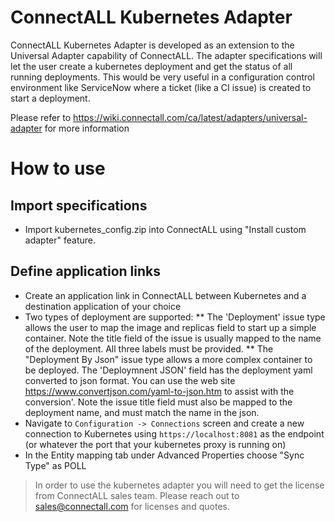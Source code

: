 # ConnectALL Kubernetes Adapter 

ConnectALL Kubernetes Adapter is developed as an extension to the Universal Adapter capability of ConnectALL. The adapter specifications will let the user create a kubernetes deployment and get the status of all running deployments. This would be very useful in a configuration control environment like ServiceNow where a ticket (like a CI issue) is created to start a deployment.

Please refer to https://wiki.connectall.com/ca/latest/adapters/universal-adapter for more information


# How to use

## Import specifications
* Import kubernetes_config.zip into ConnectALL using "Install custom adapter" feature.

## Define application links
* Create an application link in ConnectALL between Kubernetes and a destination application of your choice
* Two types of deployment are supported:
** The 'Deployment' issue type allows the user to map the image and replicas field to start up a simple container. Note the title field of the issue is usually mapped to the name of the deployment. All three labels must be provided.
** The "Deployment By Json" issue type allows a more complex container to be deployed. The 'Deploymnent JSON' field has the deployment yaml converted to json format. You can use the web site https://www.convertjson.com/yaml-to-json.htm to assist with the conversion'. Note the issue title field must also be mapped to the deployment name, and must match the name in the json.
* Navigate to `Configuration -> Connections` screen and create a new connection to Kubernetes using `https://localhost:8081` as the endpoint (or whatever the port that your kubernetes proxy is running on)
* In the Entity mapping tab under Advanced Properties choose "Sync Type" as POLL

> In order to use the kubernetes adapter you will need to get the license from ConnectALL sales team. Please reach out to sales@connectall.com for licenses and quotes.

